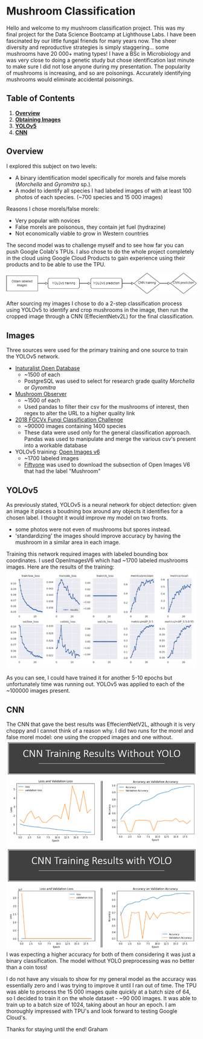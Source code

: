 # **Mushroom Classification**
Hello and welcome to my mushroom classification project. This was my final project for the Data Science Bootcamp at Lighthouse Labs. I have been fascinated by our little fungal friends for many years now. The sheer diversity and reproductive strategies is simply staggering... some mushrooms have 20 000+ mating types! I have a BSc in Microbiology and was very close to doing a genetic study but chose identification last minute to make sure I did not lose anyone during my presentation. The popularity of mushrooms is increasing, and so are poisonings. Accurately identifying mushrooms would eliminate accidental poisonings.

## **Table of Contents**
1. [__Overview__](https://github.com/Graham-Broughton/mushroom_classification#Overview)
2. [__Obtaining Images__](https://github.com/Graham-Broughton/mushroom_classification#Images)
3. [__YOLOv5__](https://github.com/Graham-Broughton/mushroom_classification#YOLOv5)
4. [__CNN__](https://github.com/Graham-Broughton/mushroom_classification#CNN)

## **Overview**
I explored this subject on two levels: 
- A binary identification model specifically for morels and false morels (_Morchella_ and _Gyromitra_ sp.).
- A model to identify all species I had labeled images of with at least 100 photos of each species. (~700 species and 15 000 images)

Reasons I chose morels/false morels:
* Very popular with novices
* False morels are poisonous, they contain jet fuel (hydrazine)
* Not economically viable to grow in Western countries 

The second model was to challenge myself and to see how far you can push Google Colab's TPUs. I also chose to do the whole project completely in the cloud using Google Cloud Products to gain experience using their products and to be able to use the TPU.

![overview image](src/visualization/Untitled%20Diagram.drawio.png)

After sourcing my images I chose to do a 2-step classification process using YOLOv5 to identify and crop mushrooms in the image, then run the cropped image through a CNN (EffecientNetv2L) for the final classification.

## **Images**
Three sources were used for the primary training and one source to train the YOLOv5 network.
* [Inaturalist Open Database](https://forum.inaturalist.org/t/getting-the-inaturalist-aws-open-data-metadata-files-and-working-with-them-in-a-database/22135) 
    * ~1500 of each
    * PostgreSQL was used to select for research grade quality _Morchella_ or _Gyromitra_
* [Mushroom Observer](https://mushroomobserver.org/articles/20)
    * ~1500 of each
    * Used pandas to filter their csv for the mushrooms of interest, then regex to alter the URL to a higher quality link
* [2018 FGCVx Fungi Classification Challenge](https://github.com/visipedia/fgvcx_fungi_comp#data)
    * ~90000 images containing 1400 species
    * These data were used only for the general classification approach. Pandas was used to manipulate and merge the various csv's present into a workable database
* YOLOv5 training: [Open Images v6](https://storage.googleapis.com/openimages/web/visualizer/index.html?set=train&type=segmentation&r=false&c=%2Fm%2F052sf)
    * ~1700 labeled images
    * [Fiftyone](https://voxel51.com/docs/fiftyone/) was used to download the subsection of Open Images V6 that had the label "Mushroom"

## __YOLOv5__
As previously stated, YOLOv5 is a neural network for object detection: given an image it places a boudning box around any objects it identifies for a chosen label. I thought it would improve my model on two fronts.
* some photos were not even of mushrooms but spores instead. 
* 'standardizing' the images should improve accuracy by having the mushroom in a similar area in each image.

Training this network required images with labeled bounding box coordinates. I used OpenImagesV6 which had ~1700 labeled mushrooms images. Here are the results of the training:
![YOLOv5 results](src/yolo_stuff/YOLO_results.png)

As you can see, I could have trained it for another 5-10 epochs but unfortunately time was running out. YOLOv5 was applied to each of the ~100000 images present.

## __CNN__
The CNN that gave the best results was EffecientNetV2L, although it is very choppy and I cannot think of a reason why. I did two runs for the morel and false morel model: one using the cropped images and one without.
![cnn_no_yolo](src/visualization/CNN_noyolo.png)
![cnn_yolo](src/visualization/CNN_yolo.png)
I was expecting a higher accuracy for both of them considering it was just a binary classification. The model without YOLO preprocessing was no better than a coin toss!

I do not have any visuals to show for my general model as the accuracy was essentially zero and I was trying to improve it until I ran out of time. The TPU was able to process the 15 000 images quite quickly at a batch size of 64, so I decided to train it on the whole dataset - ~90 000 images. It was able to train up to a batch size of 1024, taking about an hour an epoch. I am thoroughly impressed with TPU's and look forward to testing Google Cloud's.

Thanks for staying until the end!
Graham 